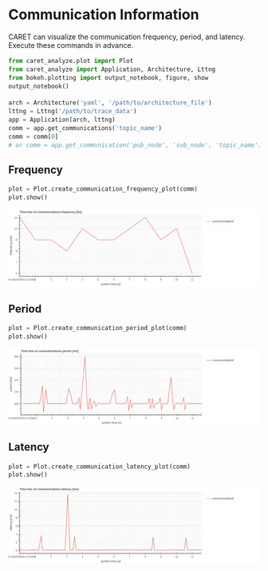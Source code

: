 # Communication Information

CARET can visualize the communication frequency, period, and latency.
Execute these commands in advance.

```python
from caret_analyze.plot import Plot
from caret_analyze import Application, Architecture, Lttng
from bokeh.plotting import output_notebook, figure, show
output_notebook()

arch = Architecture('yaml', '/path/to/architecture_file')
lttng = Lttng('/path/to/trace_data')
app = Application(arch, lttng)
comm = app.get_communications('topic_name')
comm = comm[0]
# or comm = app.get_communication('pub_node', 'sub_node', 'topic_name')
```

## Frequency

```python
plot = Plot.create_communication_frequency_plot(comm)
plot.show()
```

![communication_frequency_time_line](../../imgs/communication_frequency_time_line.png)

## Period

```python
plot = Plot.create_communication_period_plot(comm)
plot.show()
```

![communication_period_time_line](../../imgs/communication_period_time_line.png)

## Latency

```python
plot = Plot.create_communication_latency_plot(comm)
plot.show()
```

![communication_latency_time_line](../../imgs/communication_latency_time_line.png)
